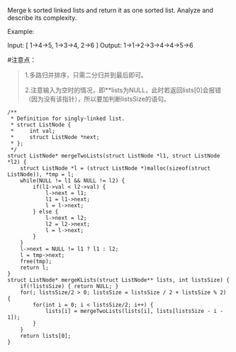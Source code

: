 Merge k sorted linked lists and return it as one sorted list. Analyze and describe its complexity.

Example:

Input:
[
  1->4->5,
  1->3->4,
  2->6
]
Output: 1->1->2->3->4->4->5->6

#注意点：
>1.多路归并排序，只需二分归并到最后即可。
>
>2.注意输入为空时的情况，即**lists为NULL，此时若返回lists[0]会报错（因为没有该指针），所以要加判断listsSize的语句。


	/**
	 * Definition for singly-linked list.
	 * struct ListNode {
	 *     int val;
	 *     struct ListNode *next;
	 * };
	 */
	struct ListNode* mergeTwoLists(struct ListNode *l1, struct ListNode *l2) {
	    struct ListNode *l = (struct ListNode *)malloc(sizeof(struct ListNode)), *tmp = l;
	    while(NULL != l1 && NULL != l2) {
	        if(l1->val < l2->val) { 
	            l->next = l1; 
	            l1 = l1->next;
	            l = l->next;
	        } else {
	            l->next = l2;
	            l2 = l2->next;
	            l = l->next;
	        }
	    }
	    l->next = NULL != l1 ? l1 : l2;
	    l = tmp->next;
	    free(tmp);
	    return l;
	}
	struct ListNode* mergeKLists(struct ListNode** lists, int listsSize) {
	    if(!listsSize) { return NULL; }
	    for(; listsSize/2 > 0; listsSize = listsSize / 2 + listsSize % 2) {
	        for(int i = 0; i < listsSize/2; i++) { 
	            lists[i] = mergeTwoLists(lists[i], lists[listsSize - i - 1]);
	        }
	    }
	    return lists[0];
	}
